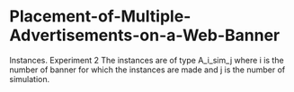 # Placement-of-Multiple-Advertisements-on-a-Web-Banner

Instances. Experiment 2
  The instances are of type A_i_sim_j where i is the number of banner for which the instances are made and j is the number of simulation. 
